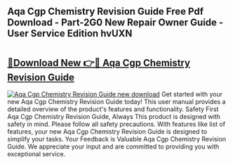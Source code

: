 ## Aqa Cgp Chemistry Revision Guide Free Pdf Download - Part-2G0 New Repair Owner Guide - User Service Edition hvUXN

# <h2><a href="http://bc48044.oget.top/?id=Aqa+Cgp+Chemistry+Revision+Guide">🔗Download New 👉🔴 Aqa Cgp Chemistry Revision Guide</a></h2>

[![Aqa Cgp Chemistry Revision Guide new download](https://i.imgur.com/5g1atiW.png)](http://bc48044.oget.top/?id=Aqa+Cgp+Chemistry+Revision+Guide)
Get started with your new Aqa Cgp Chemistry Revision Guide today! This user manual provides a detailed overview of the product's features and functionality. Safety First Aqa Cgp Chemistry Revision Guide, Always This product is designed with safety in mind. Please follow all safety precautions. With features like list of features, your new Aqa Cgp Chemistry Revision Guide is designed to simplify your tasks. Your Feedback is Valuable Aqa Cgp Chemistry Revision Guide. We appreciate your input and are committed to providing you with exceptional service.
